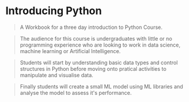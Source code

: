 # Introducing Python

>A Workbook for a three day introduction to Python Course.

>The audience for this course is undergraduates with little or no programming experience who are looking to work in data science, machine learning or Artificial Intelligence.

>Students will start by understanding basic data types and control structures in Python before moving onto pratical activities to manipulate and visualise data.

>Finally students will create a small ML model using ML libraries and analyse the model to assess it's performance.